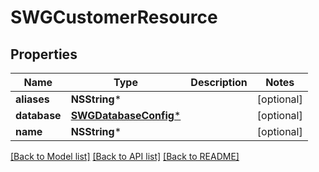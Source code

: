 # SWGCustomerResource

## Properties
Name | Type | Description | Notes
------------ | ------------- | ------------- | -------------
**aliases** | **NSString*** |  | [optional] 
**database** | [**SWGDatabaseConfig***](SWGDatabaseConfig.md) |  | [optional] 
**name** | **NSString*** |  | [optional] 

[[Back to Model list]](../README.md#documentation-for-models) [[Back to API list]](../README.md#documentation-for-api-endpoints) [[Back to README]](../README.md)


